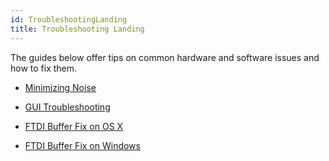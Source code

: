 ```yaml
---
id: TroubleshootingLanding
title: Troubleshooting Landing
---
```


The guides below offer tips on common hardware and software issues and how to fix them.

* [Minimizing Noise](10Troubleshooting/01-MinimizingNoise.md)

* [GUI Troubleshooting](10Troubleshooting/02-GUI_Troubleshooting.md)

* [FTDI Buffer Fix on OS X](10Troubleshooting/05-FTDI_Driver_Fix_Mac.md)

* [FTDI Buffer Fix on Windows](10Troubleshooting/04-OpenBCI_on_Windows.md)
